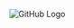 

![GitHub Logo](https://sites.google.com/site/trackmlparticle/home/busy_tracking.png?attredirects=0)
